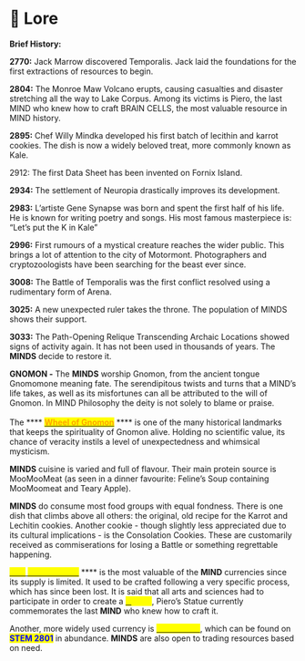 # 📃 Lore

**Brief History:**&#x20;

**2770:** Jack Marrow discovered Temporalis. Jack laid the foundations for the first extractions of resources to begin.&#x20;

**2804:** The Monroe Maw Volcano erupts, causing casualties and disaster stretching all the way to Lake Corpus. Among its victims is Piero, the last MIND who knew how to craft BRAIN CELLS, the most valuable resource in MIND history.&#x20;

**2895:** Chef Willy Mindka developed his first batch of lecithin and karrot cookies. The dish is now a widely beloved treat, more commonly known as Kale.&#x20;

2912: The first Data Sheet has been invented on Fornix Island.

**2934:** The settlement of Neuropia drastically improves its development.&#x20;

**2983:** L’artiste Gene Synapse was born and spent the first half of his life. He is known for writing poetry and songs. His most famous masterpiece is: “Let’s put the K in Kale”&#x20;

**2996:** First rumours of a mystical creature reaches the wider public. This brings a lot of attention to the city of Motormont. Photographers and cryptozoologists have been searching for the beast ever since.&#x20;

**3008:** The Battle of Temporalis was the first conflict resolved using a rudimentary form of Arena.&#x20;

**3025:** A new unexpected ruler takes the throne. The population of MINDS shows their support.&#x20;

**3033:** The Path-Opening Relique Transcending Archaic Locations showed signs of activity again. It has not been used in thousands of years. The **MINDS** decide to restore it.

**GNOMON -** The **MINDS** worship Gnomon, from the ancient tongue Gnomomone meaning fate. The serendipitous twists and turns that a MIND’s life takes, as well as its misfortunes can all be attributed to the will of Gnomon. In MIND Philosophy the deity is not solely to blame or praise.\
\
The **** [<mark style="color:orange;">**Wheel of Gnomon**</mark>](wheel-of-gnomon.md) **** is one of the many historical landmarks that keeps the spirituality of Gnomon alive. Holding no scientific value, its chance of veracity instils a level of unexpectedness and whimsical mysticism.

**MINDS** cuisine is varied and full of flavour. Their main protein source is MooMooMeat (as seen in a dinner favourite: Feline’s Soup containing MooMoomeat and Teary Apple).&#x20;

**MINDS** do consume most food groups with equal fondness. There is one dish that climbs above all others: the original, old recipe for the Karrot and Lechitin cookies. Another cookie - though slightly less appreciated due to its cultural implications - is the Consolation Cookies. These are customarily received as commiserations for losing a Battle or something regrettable happening.&#x20;

[ <mark style="color:yellow;">****</mark> ](../../../how-it-works/brain-cell-token.md)[<mark style="color:yellow;">**Cortex \[CRX\]**</mark>](../../../how-it-works/brain-cell-token.md) **** is the most valuable of the **MIND** currencies since its supply is limited. It used to be crafted following a very specific process, which has since been lost. It is said that all arts and sciences had to participate in order to create a [<mark style="color:yellow;">**C**</mark>](../../../how-it-works/brain-cell-token.md)<mark style="color:yellow;">**ortex**</mark>, Piero’s Statue currently commemorates the last **MIND** who knew how to craft it.

Another, more widely used currency is [<mark style="color:yellow;">**AURORIUM**</mark>](../currency.md#aurorium), which can be found on <mark style="color:blue;">**STEM 2801**</mark> in abundance. **MINDS** are also open to trading resources based on need.


